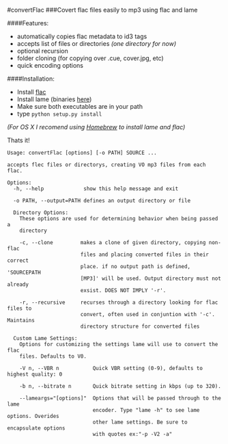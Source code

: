 #convertFlac
###Covert flac files easily to mp3 using flac and lame

####Features:
*   automatically copies flac metadata to id3 tags
*   accepts list of files or directories *(one directory for now)*
*   optional recursion
*   folder cloning (for copying over .cue, cover.jpg, etc)
*   quick encoding options

####Installation:
*   Install [flac](https://xiph.org/flac/download.html)
*   Install lame (binaries [here](http://lame.sourceforge.net/links.php#Binaries))
*   Make sure both executables are in your path
*   type `python setup.py install`

*(For OS X I recomend using [Homebrew](http://brew.sh) to install lame and flac)*

Thats it!


    Usage: convertFlac [options] [-o PATH] SOURCE ...
    
    accepts flec files or directorys, creating VO mp3 files from each flac.
    
    Options:
      -h, --help             show this help message and exit
    
      -o PATH, --output=PATH defines an output directory or file
    
      Directory Options:
        These options are used for determining behavior when being passed a
        directory
    
        -c, --clone         makes a clone of given directory, copying non-flac
                            files and placing converted files in their correct
                            place. if no output path is defined, 'SOURCEPATH
                            [MP3]' will be used. Output directory must not already
                            exsist. DOES NOT IMPLY '-r'.
    
        -r, --recursive     recurses through a directory looking for flac files to
                            convert, often used in conjuntion with '-c'. Maintains
                            directory structure for converted files
    
      Custom Lame Settings:
        Options for customizing the settings lame will use to convert the flac
        files. Defaults to V0.
    
        -V n, --VBR n           Quick VBR setting (0-9), defaults to highest quality: 0
    
        -b n, --bitrate n       Quick bitrate setting in kbps (up to 320).
    
        --lameargs="[options]"  Options that will be passed through to the lame
                                encoder. Type "lame -h" to see lame options. Overides
                                other lame settings. Be sure to encapsulate options
                                with quotes ex:"-p -V2 -a"

